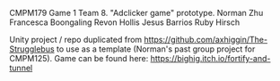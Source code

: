 CMPM179 Game 1 Team 8. "Adclicker game" prototype.
Norman Zhu
Francesca Boongaling
Revon Hollis
Jesus Barrios
Ruby Hirsch

Unity project / repo duplicated from https://github.com/axhiggin/The-Strugglebus to use as a template (Norman's past group project for CMPM125). 
Game can be found here: https://bighig.itch.io/fortify-and-tunnel
